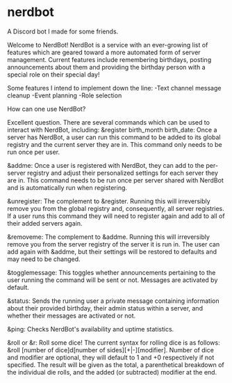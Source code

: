 # nerdbot
A Discord bot I made for some friends.

Welcome to NerdBot! NerdBot is a service with an ever-growing list of features which are geared toward a more automated form of server management. Current features include remembering birthdays, posting announcements about them and providing the birthday person with a special role on their special day!

Some features I intend to implement down the line:
-Text channel message cleanup
-Event planning
-Role selection

How can one use NerdBot?

Excellent question. There are several commands which can be used to interact with NerdBot, including:
&register birth_month birth_date: Once a server has NerdBot, a user can run this command to be added to its global registry and the current server they are in. This command only needs to be run once per user.

&addme: Once a user is registered with NerdBot, they can add to the per-server registry and adjust their personalized settings for each server they are in. This command needs to be run once per server shared with NerdBot and is automatically run when registering.

&unregister: The complement to &register. Running this will irreversibly remove you from the global registry and, consequently, all server registries. If a user runs this command they will need to register again and add to all of their added servers again.

&removeme: The complement to &addme. Running this will irreversibly remove you from the server registry of the server it is run in. The user can add again with &addme, but their settings will be restored to defaults and may need to be changed.

&togglemessage: This toggles whether announcements pertaining to the user running the command will be sent or not. Messages are activated by default.

&status: Sends the running user a private message containing information about their provided birthday, their admin status within a server, and whether their messages are activated or not.

&ping: Checks NerdBot's availability and uptime statistics.

&roll or &r: Roll some dice! The current syntax for rolling dice is as follows: &roll [number of dice]d[number of sides][+|-][modifier]. Number of dice and modifier are optional, they will default to 1 and +0 respectively if not specified. The result will be given as the total, a parenthetical breakdown of the individual die rolls, and the added (or subtracted) modifier at the end.
